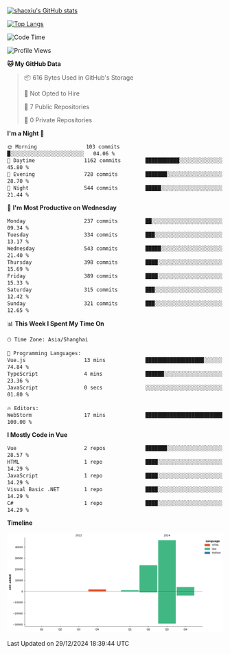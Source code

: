 [![shaoxiu's GitHub stats](https://github-readme-stats.vercel.app/api?username=shaoxiu&count_private=true&show_icons=true)](https://github.com/anuraghazra/github-readme-stats)

[![Top Langs](https://github-readme-stats.vercel.app/api/top-langs/?username=shaoxiu&layout=compact)](https://github.com/anuraghazra/github-readme-stats)


<!--START_SECTION:waka-->
![Code Time](http://img.shields.io/badge/Code%20Time-110%20hrs%2021%20mins-blue)

![Profile Views](http://img.shields.io/badge/Profile%20Views-0-blue)

**🐱 My GitHub Data** 

> 📦 616 Bytes Used in GitHub's Storage 
 > 
> 🚫 Not Opted to Hire
 > 
> 📜 7 Public Repositories 
 > 
> 🔑 0 Private Repositories 
 > 
**I'm a Night 🦉** 

```text
🌞 Morning                103 commits         █░░░░░░░░░░░░░░░░░░░░░░░░   04.06 % 
🌆 Daytime                1162 commits        ███████████░░░░░░░░░░░░░░   45.80 % 
🌃 Evening                728 commits         ███████░░░░░░░░░░░░░░░░░░   28.70 % 
🌙 Night                  544 commits         █████░░░░░░░░░░░░░░░░░░░░   21.44 % 
```
📅 **I'm Most Productive on Wednesday** 

```text
Monday                   237 commits         ██░░░░░░░░░░░░░░░░░░░░░░░   09.34 % 
Tuesday                  334 commits         ███░░░░░░░░░░░░░░░░░░░░░░   13.17 % 
Wednesday                543 commits         █████░░░░░░░░░░░░░░░░░░░░   21.40 % 
Thursday                 398 commits         ████░░░░░░░░░░░░░░░░░░░░░   15.69 % 
Friday                   389 commits         ████░░░░░░░░░░░░░░░░░░░░░   15.33 % 
Saturday                 315 commits         ███░░░░░░░░░░░░░░░░░░░░░░   12.42 % 
Sunday                   321 commits         ███░░░░░░░░░░░░░░░░░░░░░░   12.65 % 
```


📊 **This Week I Spent My Time On** 

```text
🕑︎ Time Zone: Asia/Shanghai

💬 Programming Languages: 
Vue.js                   13 mins             ███████████████████░░░░░░   74.84 % 
TypeScript               4 mins              ██████░░░░░░░░░░░░░░░░░░░   23.36 % 
JavaScript               0 secs              ░░░░░░░░░░░░░░░░░░░░░░░░░   01.80 % 

🔥 Editors: 
WebStorm                 17 mins             █████████████████████████   100.00 % 
```

**I Mostly Code in Vue** 

```text
Vue                      2 repos             ███████░░░░░░░░░░░░░░░░░░   28.57 % 
HTML                     1 repo              ████░░░░░░░░░░░░░░░░░░░░░   14.29 % 
JavaScript               1 repo              ████░░░░░░░░░░░░░░░░░░░░░   14.29 % 
Visual Basic .NET        1 repo              ████░░░░░░░░░░░░░░░░░░░░░   14.29 % 
C#                       1 repo              ████░░░░░░░░░░░░░░░░░░░░░   14.29 % 
```



**Timeline**

![Lines of Code chart](https://raw.githubusercontent.com/shaoxiu/shaoxiu/main/assets/bar_graph.png)


 Last Updated on 29/12/2024 18:39:44 UTC
<!--END_SECTION:waka-->
